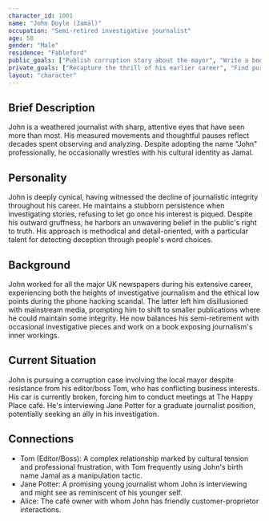 ```yaml
---
character_id: 1001
name: "John Doyle (Jamal)"
occupation: "Semi-retired investigative journalist"
age: 58
gender: "Male"
residence: "Fableford"
public_goals: ["Publish corruption story about the mayor", "Write a book exposing industry secrets"]
private_goals: ["Recapture the thrill of his earlier career", "Find purpose in his semi-retirement"]
layout: "character"
---
```


## Brief Description

John is a weathered journalist with sharp, attentive eyes that have seen more than most. His measured movements and thoughtful pauses reflect decades spent observing and analyzing. Despite adopting the name "John" professionally, he occasionally wrestles with his cultural identity as Jamal.

## Personality

John is deeply cynical, having witnessed the decline of journalistic integrity throughout his career. He maintains a stubborn persistence when investigating stories, refusing to let go once his interest is piqued. Despite his outward gruffness, he harbors an unwavering belief in the public's right to truth. His approach is methodical and detail-oriented, with a particular talent for detecting deception through people's word choices.

## Background

John worked for all the major UK newspapers during his extensive career, experiencing both the heights of investigative journalism and the ethical low points during the phone hacking scandal. The latter left him disillusioned with mainstream media, prompting him to shift to smaller publications where he could maintain some integrity. He now balances his semi-retirement with occasional investigative pieces and work on a book exposing journalism's inner workings.

## Current Situation

John is pursuing a corruption case involving the local mayor despite resistance from his editor/boss Tom, who has conflicting business interests. His car is currently broken, forcing him to conduct meetings at The Happy Place café. He's interviewing Jane Potter for a graduate journalist position, potentially seeking an ally in his investigation.

## Connections

- Tom (Editor/Boss): A complex relationship marked by cultural tension and professional frustration, with Tom frequently using John's birth name Jamal as a manipulation tactic.
- Jane Potter: A promising young journalist whom John is interviewing and might see as reminiscent of his younger self.
- Alice: The café owner with whom John has friendly customer-proprietor interactions.